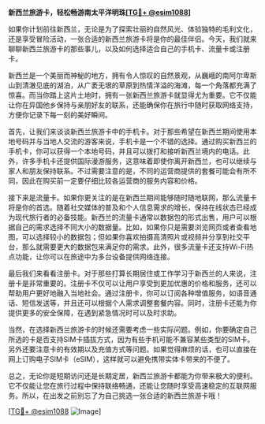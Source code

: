 **新西兰旅游卡，轻松畅游南太平洋明珠[[TG💪+ @esim1088](https://t.me/s/esim1088)]**

如果你计划前往新西兰，无论是为了探索壮丽的自然风光、体验独特的毛利文化，还是享受冒险活动，一张合适的新西兰旅游卡将是你的最佳伴侣。今天，我们就来聊聊新西兰旅游卡的那些事儿，以及如何选择适合自己的手机卡、流量卡或注册卡。

新西兰是一个美丽而神秘的地方，拥有令人惊叹的自然景观，从巍峨的南阿尔卑斯山到清澈见底的湖泊，从广袤无垠的草原到热情洋溢的海滩，每一个角落都充满了惊喜。而当你踏上这片土地时，拥有一张新西兰旅游卡就显得尤为重要。它不仅能让你在异国他乡保持与亲朋好友的联系，还能确保你在旅行中随时获取网络支持，方便你记录下每一刻的美好瞬间。

首先，让我们来谈谈新西兰旅游卡中的手机卡。对于那些希望在新西兰期间使用本地号码并与当地人交流的游客来说，手机卡是一个不错的选择。通过购买新西兰的手机卡，你可以获得一个本地号码，并且可以拨打和接听新西兰境内的电话。此外，许多手机卡还提供国际漫游服务，这意味着即使你离开新西兰，也可以继续与家人和朋友保持联系。不过需要注意的是，不同的运营商提供的套餐可能会有所不同，因此在购买前一定要仔细比较各运营商的服务内容和价格。

接下来是流量卡。如果你更关注的是在新西兰期间能够随时随地联网，那么流量卡将是你的首选。随着社交媒体的普及和个人信息需求的增长，保持在线状态已经成为现代旅行者的必备技能。新西兰的流量卡通常以数据包的形式出售，用户可以根据自己的需求选择不同大小的数据量。比如，如果你只是需要浏览网页或者查看地图，可以选择较小的数据包；但如果你喜欢拍摄高清照片或视频并分享到社交平台，那么就需要更大的数据包来满足你的需求。此外，很多流量卡还支持Wi-Fi热点功能，让你可以在旅途中为多台设备提供网络连接。

最后我们来看看注册卡。对于那些打算长期居住或工作学习于新西兰的人来说，注册卡是非常重要的。注册卡不仅可以让用户享受到更加优惠的价格和服务，还可以帮助用户更好地融入当地社会。通过注册卡，你可以订阅各种增值服务，如语音通话、短信发送等，并且还可以根据个人需求调整套餐内容。同时，注册卡还能为你提供更多的安全保障，在遇到紧急情况时可以及时求助。

当然，在选择新西兰旅游卡的时候还需要考虑一些实际问题。例如，你要确定自己所选的卡是否支持SIM卡插拔方式，因为有些手机可能不兼容某些类型的SIM卡。另外还要注意卡的有效期以及充值方式等问题。如果觉得麻烦的话，也可以直接在网上订购电子SIM卡（eSIM），这样就可以避免携带实体卡带来的不便了。

总之，无论你是短期访问还是长期定居，新西兰旅游卡都能为你带来极大的便利。它不仅能让您在旅行过程中保持联络畅通，还能让您随时享受高速稳定的互联网服务。所以，在出发之前别忘了为自己挑选一张合适的新西兰旅游卡哦！

[[TG💪+ @esim1088](https://t.me/s/esim1088) ![Image](https://i.postimg.cc/4NQfJmqS/Snipaste-2025-05-13-00-14-12.png)]